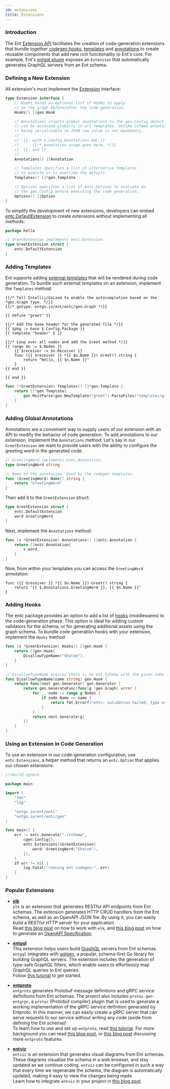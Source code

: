 ```yaml
---
id: extensions
title: Extensions
---
```


### Introduction

The Ent [Extension API](https://pkg.go.dev/entgo.io/ent/entc#Extension)
facilitates the creation of code-generation extensions that bundle together [codegen hooks](code-gen.md#code-generation-hooks),
[templates](templates.md) and [annotations](templates.md#annotations) to create reusable components
that add new rich functionality to Ent's core. For example, Ent's [entgql plugin](https://pkg.go.dev/entgo.io/contrib/entgql#Extension)
exposes an `Extension` that automatically generates GraphQL servers from an Ent schema.

### Defining a New Extension

All extension's must implement the [Extension](https://pkg.go.dev/entgo.io/ent/entc#Extension) interface:

```go
type Extension interface {
	// Hooks holds an optional list of Hooks to apply
	// on the graph before/after the code-generation.
	Hooks() []gen.Hook

	// Annotations injects global annotations to the gen.Config object that
	// can be accessed globally in all templates. Unlike schema annotations,
	// being serializable to JSON raw value is not mandatory.
	//
	//	{{- with $.Config.Annotations.GQL }}
	//		{{/* Annotation usage goes here. */}}
	//	{{- end }}
	//
	Annotations() []Annotation

	// Templates specifies a list of alternative templates
	// to execute or to override the default.
	Templates() []*gen.Template

	// Options specifies a list of entc.Options to evaluate on
	// the gen.Config before executing the code generation.
	Options() []Option
}
```
To simplify the development of new extensions, developers can embed [entc.DefaultExtension](https://pkg.go.dev/entgo.io/ent/entc#DefaultExtension)
to create extensions  without implementing all methods:

```go
package hello

// GreetExtension implements entc.Extension.
type GreetExtension struct {
	entc.DefaultExtension
}
```

### Adding Templates

Ent supports adding [external templates](templates.md) that will be rendered during
code generation. To bundle such external templates on an extension, implement the `Templates`
method:
```gotemplate title="templates/greet.tmpl"
{{/* Tell Intellij/GoLand to enable the autocompletion based on the *gen.Graph type. */}}
{{/* gotype: entgo.io/ent/entc/gen.Graph */}}

{{ define "greet" }}

{{/* Add the base header for the generated file */}}
{{ $pkg := base $.Config.Package }}
{{ template "header" $ }}

{{/* Loop over all nodes and add the Greet method */}}
{{ range $n := $.Nodes }}
    {{ $receiver := $n.Receiver }}
    func ({{ $receiver }} *{{ $n.Name }}) Greet() string {
		return "Hello, {{ $n.Name }}"
    }
{{ end }}

{{ end }}
```
```go
func (*GreetExtension) Templates() []*gen.Template {
	return []*gen.Template{
		gen.MustParse(gen.NewTemplate("greet").ParseFiles("templates/greet.tmpl")),
	}
}
```

### Adding Global Annotations

Annotations are a convenient way to supply users of our extension with an API 
to modify the behavior of code generation. To add annotations to our extension,
implement the `Annotations` method. Let's say in our `GreetExtension` we want
to provide users with the ability to configure the greeting word in the generated
code:

```go
// GreetingWord implements entc.Annotation.
type GreetingWord string

// Name of the annotation. Used by the codegen templates.
func (GreetingWord) Name() string {
	return "GreetingWord"
}
```
Then add it to the `GreetExtension` struct:
```go
type GreetExtension struct {
	entc.DefaultExtension
	word GreetingWord
}
```
Next, implement the `Annotations` method:
```go
func (s *GreetExtension) Annotations() []entc.Annotation {
	return []entc.Annotation{
		s.word,
	}
}
```
Now, from within your templates you can access the `GreetingWord` annotation:
```gotemplate
func ({{ $receiver }} *{{ $n.Name }}) Greet() string {
    return "{{ $.Annotations.GreetingWord }}, {{ $n.Name }}"
}
```

### Adding Hooks

The entc package provides an option to add a list of [hooks](code-gen.md#code-generation-hooks)
(middlewares) to the code-generation phase. This option is ideal for adding custom validators for the
schema, or for generating additional assets using the graph schema. To bundle
code generation hooks with your extension, implement the `Hooks` method:

```go
func (s *GreetExtension) Hooks() []gen.Hook {
    return []gen.Hook{
        DisallowTypeName("Shalom"),
    }
}

// DisallowTypeName ensures there is no ent.Schema with the given name in the graph.
func DisallowTypeName(name string) gen.Hook {
	return func(next gen.Generator) gen.Generator {
		return gen.GenerateFunc(func(g *gen.Graph) error {
			for _, node := range g.Nodes {
				if node.Name == name {
					return fmt.Errorf("entc: validation failed, type named %q not allowed", name)
				}
			}
			return next.Generate(g)
		})
	}
}
```

### Using an Extension in Code Generation

To use an extension in our code-generation configuration, use `entc.Extensions`, a helper
method that returns an `entc.Option` that applies our chosen extensions:

```go title="ent/entc.go"
//+build ignore

package main

import (
	"fmt"
	"log"

	"entgo.io/ent/entc"
	"entgo.io/ent/entc/gen"
)

func main() {
	err := entc.Generate("./schema",
		&gen.Config{},
		entc.Extensions(&GreetExtension{
			word: GreetingWord("Shalom"),
		}),
	)
	if err != nil {
		log.Fatal("running ent codegen:", err)
	}
}
```

### Popular Extensions

- **[elk](https://github.com/masseelch/elk)**  
  `elk` is an extension that generates RESTful API endpoints from Ent schemas. The extension generates HTTP CRUD handlers from the Ent schema, as well as an OpenAPI JSON file. By using it, you can easily build a RESTful HTTP server for your application.   
Read [this blog post](https://entgo.io/blog/2021/07/29/generate-a-fully-working-go-crud-http-api-with-ent) on how to work with `elk`, and [this blog post](https://entgo.io/blog/2021/09/10/openapi-generator) on how to generate an [OpenAPI Specification](https://swagger.io/resources/open-api/).

- **[entgql](https://github.com/ent/contrib/tree/master/entgql)**  
  This extension helps users build [GraphQL](https://graphql.org/) servers from Ent schemas. `entgql` integrates with [gqlgen](https://github.com/99designs/gqlgen), a popular, schema-first Go library for building GraphQL servers. The extension includes the generation of type-safe GraphQL filters, which enable users to effortlessly map GraphQL queries to Ent queries.   
Follow [this tutorial](https://entgo.io/docs/tutorial-todo-gql) to get started.


- **[entproto](https://github.com/ent/contrib/tree/master/entproto)**  
  `entproto` generates Protobuf message definitions and gRPC service definitions from Ent schemas. The project also includes `protoc-gen-entgrpc`, a `protoc` (Protobuf compiler) plugin that is used to generate a working implementation of the gRPC service definition generated by Entproto. In this manner, we can easily create a gRPC server that can serve requests to our service without writing any code (aside from defining the Ent schema)!  
To learn how to use and set up `entproto`, read [this tutorial](https://entgo.io/docs/grpc-intro). For more background you can read [this blog post](https://entgo.io/blog/2021/03/18/generating-a-grpc-server-with-ent), or [this blog post](https://entgo.io/blog/2021/06/28/gprc-ready-for-use/) discussing more `entproto` features.  

- **[entviz](https://github.com/hedwigz/entviz)**  
  `entviz` is an extension that generates visual diagrams from Ent schemas. These diagrams visualize the schema in a web browser, and stay updated as we continue coding. `entviz` can be configured in such a way that every time we regenerate the schema, the diagram is automatically updated, making it easy to view the changes being made.  
  Learn how to integrate `entviz` in your project in [this blog post](https://entgo.io/blog/2021/08/26/visualizing-your-data-graph-using-entviz).
